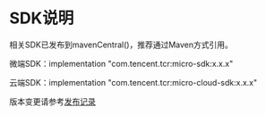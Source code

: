 # SDK说明

相关SDK已发布到mavenCentral()，推荐通过Maven方式引用。

微端SDK：implementation "com.tencent.tcr:micro-sdk:x.x.x"

云端SDK：implementation "com.tencent.tcr:micro-cloud-sdk:x.x.x"

版本变更请参考[发布记录](../%E5%8F%91%E5%B8%83%E8%AE%B0%E5%BD%95.md)